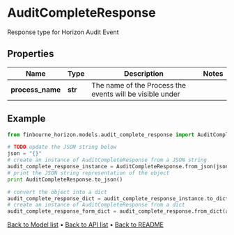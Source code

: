 # AuditCompleteResponse

Response type for Horizon Audit Event

## Properties
Name | Type | Description | Notes
------------ | ------------- | ------------- | -------------
**process_name** | **str** | The name of the Process the events will be visible under | 

## Example

```python
from finbourne_horizon.models.audit_complete_response import AuditCompleteResponse

# TODO update the JSON string below
json = "{}"
# create an instance of AuditCompleteResponse from a JSON string
audit_complete_response_instance = AuditCompleteResponse.from_json(json)
# print the JSON string representation of the object
print AuditCompleteResponse.to_json()

# convert the object into a dict
audit_complete_response_dict = audit_complete_response_instance.to_dict()
# create an instance of AuditCompleteResponse from a dict
audit_complete_response_form_dict = audit_complete_response.from_dict(audit_complete_response_dict)
```
[Back to Model list](../README.md#documentation-for-models) &#8226; [Back to API list](../README.md#documentation-for-api-endpoints) &#8226; [Back to README](../README.md)


